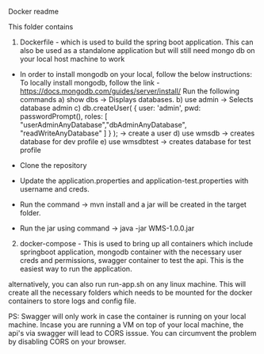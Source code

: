 Docker readme

This folder contains 
1. Dockerfile - which is used to build the spring boot application. This can also be used as a standalone application but will still need mongo db on your local host machine to work

- In order to install mongodb on your local, follow the below instructions:
To locally install mongodb, follow the link - https://docs.mongodb.com/guides/server/install/
 Run the following commands
  a) show dbs -> Displays databases.
  b) use admin -> Selects database admin
  c) db.createUser(
  {
    user: 'admin',
    pwd: passwordPrompt(),
    roles: [ "userAdminAnyDatabase","dbAdminAnyDatabase", "readWriteAnyDatabase" ]
   }
  ); -> create a user
  d) use wmsdb -> creates database for dev profile
  e) use wmsdbtest -> creates database for test profile
  
- Clone the repository
- Update the application.properties and application-test.properties with username and creds.
- Run the command -> mvn install and a jar will be created in the target folder.
- Run the jar using command -> java -jar WMS-1.0.0.jar
 
  
2. docker-compose - This is used to bring up all containers which include springboot application, mongodb container with the necessary user creds and permissions, swagger container to test the api. This is the easiest way to run the application.

alternatively, you can also run run-app.sh on any linux machine. This will create all the necessary folders which needs to be mounted for the docker containers to store logs and config file. 

PS: Swagger will only work in case the container is running on your local machine. Incase you are running a VM on top of your local machine, the api's via swagger will lead to CORS isssue. You can circumvent the problem by disabling CORS on your browser.

